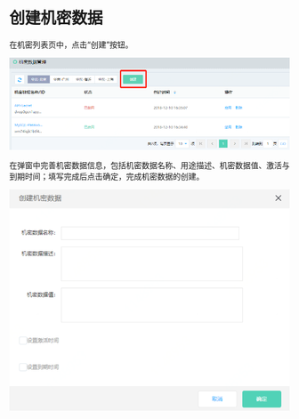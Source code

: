 # 创建机密数据

在机密列表页中，点击“创建”按钮。

![操作指南-创建机密数据](/image/Key-Management-Service/Secret-Management/创建机密数据.png)

在弹窗中完善机密数据信息，包括机密数据名称、用途描述、机密数据值、激活与到期时间；填写完成后点击确定，完成机密数据的创建。

![操作指南-创建机密数据弹窗](/image/Key-Management-Service/Secret-Management/创建机密数据弹窗.png)
